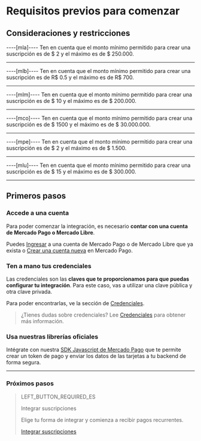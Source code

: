 # Requisitos previos para comenzar

## Consideraciones y restricciones

----[mla]----
Ten en cuenta que el monto mínimo permitido para crear una suscripción es de $ 2 y el máximo es de $ 250.000.

------------

----[mlb]----
Ten en cuenta que el monto mínimo permitido para crear una suscripción es de R$ 0.5 y el máximo es de R$ 700.

------------

----[mlm]----
Ten en cuenta que el monto mínimo permitido para crear una suscripción es de $ 10 y el máximo es de $ 200.000.

------------

----[mco]----
Ten en cuenta que el monto mínimo permitido para crear una suscripción es de $ 1500 y el máximo es de $ 30.000.000.

------------

----[mpe]----
Ten en cuenta que el monto mínimo permitido para crear una suscripción es de $ 2 y el máximo es de $ 1.500.

------------

----[mlu]----
Ten en cuenta que el monto mínimo permitido para crear una suscripción es de $ 15 y el máximo es de $ 300.000.

------------

## Primeros pasos

### Accede a una cuenta

Para poder comenzar la integración, es necesario **contar con una cuenta de Mercado Pago o Mercado Libre**. 

Puedes [Ingresar](https://www.mercadolibre.com/jms/[FAKER][GLOBALIZE][SITE_ID]/lgz/login?platform_id=mp&go=https://www.mercadopago[FAKER][URL][DOMAIN]/developers/es/guides/online-payments/subscriptions/previous-requirements) a una cuenta de Mercado Pago o de Mercado Libre que ya exista o [Crear una cuenta nueva](https://www.mercadopago[FAKER][URL][DOMAIN]) en Mercado Pago.

### Ten a mano tus credenciales

Las credenciales son las **claves que te proporcionamos para que puedas configurar tu integración**. Para este caso, vas a utilizar una clave pública y otra clave privada.

Para poder encontrarlas, ve la sección de [Credenciales](https://www.mercadopago[FAKER][URL][DOMAIN]/developers/panel/credentials).

>¿Tienes dudas sobre credenciales? Lee [Credenciales](https://www.mercadopago[FAKER][URL][DOMAIN]/developers/es/guides/resources/credentials) para obtener más información.


### Usa nuestras librerías oficiales

Intégrate con nuestra [SDK Javascript de Mercado Pago](https://www.mercadopago[FAKER][URL][DOMAIN]/developers/es/guides/sdks)  que te permite crear un token de pago y enviar los datos de las tarjetas a tu backend de forma segura. 


------------
### Próximos pasos
> LEFT_BUTTON_REQUIRED_ES
>
> Integrar suscripciones
>
> Elige tu forma de integrar y comienza a recibir pagos recurrentes.
>
> [Integrar suscripciones](https://www.mercadopago[FAKER][URL][DOMAIN]/developers/es/guides/online-payments/subscriptions/integration)
